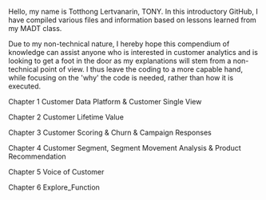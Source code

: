 Hello, my name is Totthong Lertvanarin, TONY. In this introductory GitHub, I have compiled various files and information based on lessons learned from my MADT class. 

Due to my non-technical nature, I hereby hope this compendium of knowledge can assist anyone who is interested in customer analytics and is looking to get a foot in the door as my explanations will stem from a non-technical point of view. 
I thus leave the coding to a more capable hand, while focusing on the 'why' the code is needed, rather than how it is executed. 

Chapter 1 Customer Data Platform & Customer Single View

Chapter 2 Customer Lifetime Value

Chapter 3 Customer Scoring & Churn & Campaign Responses

Chapter 4 Customer Segment, Segment Movement Analysis & Product Recommendation

Chapter 5 Voice of Customer

Chapter 6 Explore_Function
